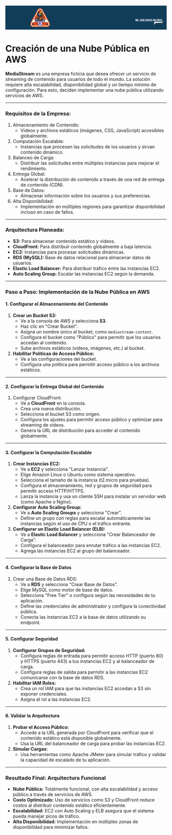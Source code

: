 ![Mesa](https://github.com/Grandote58/CloudSafeGuard/blob/main/Mesa.png)

# **Creación de una Nube Pública en AWS**

**MediaStream** es una empresa ficticia que desea ofrecer un servicio de streaming de contenido para usuarios de todo el mundo. La solución requiere alta escalabilidad, disponibilidad global y un tiempo mínimo de configuración. Para esto, deciden implementar una nube pública utilizando servicios de AWS.

------

### **Requisitos de la Empresa:**

1. Almacenamiento de Contenido:
   - Videos y archivos estáticos (imágenes, CSS, JavaScript) accesibles globalmente.
2. Computación Escalable:
   - Instancias que procesen las solicitudes de los usuarios y sirvan contenido dinámico.
3. Balanceo de Carga:
   - Distribuir las solicitudes entre múltiples instancias para mejorar el rendimiento.
4. Entrega Global:
   - Acelerar la distribución de contenido a través de una red de entrega de contenido (CDN).
5. Base de Datos:
   - Almacenar información sobre los usuarios y sus preferencias.
6. Alta Disponibilidad:
   - Implementación en múltiples regiones para garantizar disponibilidad incluso en caso de fallos.

------

### **Arquitectura Planeada:**

- **S3:** Para almacenar contenido estático y videos.
- **CloudFront:** Para distribuir contenido globalmente a baja latencia.
- **EC2:** Instancias para procesar solicitudes dinámicas.
- **RDS (MySQL):** Base de datos relacional para almacenar datos de usuarios.
- **Elastic Load Balancer:** Para distribuir tráfico entre las instancias EC2.
- **Auto Scaling Group:** Escalar las instancias EC2 según la demanda.

------

### **Paso a Paso: Implementación de la Nube Pública en AWS**

#### **1. Configurar el Almacenamiento del Contenido**

1. **Crear un Bucket S3:**
   - Ve a la consola de AWS y selecciona **S3**.
   - Haz clic en "Crear Bucket".
   - Asigna un nombre único al bucket, como `mediastream-content`.
   - Configura el bucket como "Público" para permitir que los usuarios accedan al contenido.
   - Sube archivos estáticos (videos, imágenes, etc.) al bucket.
2. **Habilitar Políticas de Acceso Público:**
   - Ve a las configuraciones del bucket.
   - Configura una política para permitir acceso público a los archivos estáticos.

------

#### **2. Configurar la Entrega Global del Contenido**

1. Configurar CloudFront:
   - Ve a **CloudFront** en la consola.
   - Crea una nueva distribución.
   - Selecciona el bucket S3 como origen.
   - Configura los ajustes para permitir acceso público y optimizar para streaming de videos.
   - Genera la URL de distribución para acceder al contenido globalmente.

------

#### **3. Configurar la Computación Escalable**

1. **Crear Instancias EC2:**
   - Ve a **EC2** y selecciona "Lanzar Instancia".
   - Elige Amazon Linux o Ubuntu como sistema operativo.
   - Selecciona el tamaño de la instancia (t2.micro para pruebas).
   - Configura el almacenamiento, red y grupos de seguridad para permitir acceso HTTP/HTTPS.
   - Lanza la instancia y usa un cliente SSH para instalar un servidor web (como Apache o Nginx).
2. **Configurar Auto Scaling Group:**
   - Ve a **Auto Scaling Groups** y selecciona "Crear".
   - Define un grupo con reglas para escalar automáticamente las instancias según el uso de CPU o el tráfico entrante.
3. **Configurar un Elastic Load Balancer (ELB):**
   - Ve a **Elastic Load Balancer** y selecciona "Crear Balanceador de Carga".
   - Configura el balanceador para enrutar tráfico a las instancias EC2.
   - Agrega las instancias EC2 al grupo del balanceador.

------

#### **4. Configurar la Base de Datos**

1. Crear una Base de Datos RDS:
   - Ve a **RDS** y selecciona "Crear Base de Datos".
   - Elige MySQL como motor de base de datos.
   - Selecciona "Free Tier" o configura según las necesidades de tu aplicación.
   - Define las credenciales de administrador y configura la conectividad pública.
   - Conecta las instancias EC2 a la base de datos utilizando su endpoint.

------

#### **5. Configurar Seguridad**

1. **Configurar Grupos de Seguridad:**
   - Configura reglas de entrada para permitir acceso HTTP (puerto 80) y HTTPS (puerto 443) a tus instancias EC2 y al balanceador de carga.
   - Configura reglas de salida para permitir a las instancias EC2 comunicarse con la base de datos RDS.
2. **Habilitar IAM Roles:**
   - Crea un rol IAM para que las instancias EC2 accedan a S3 sin exponer credenciales.
   - Asigna el rol a las instancias EC2.

------

#### **6. Validar la Arquitectura**

1. **Probar el Acceso Público:**
   - Accede a la URL generada por CloudFront para verificar que el contenido estático está disponible globalmente.
   - Usa la URL del balanceador de carga para probar las instancias EC2.
2. **Simular Cargas:**
   - Usa herramientas como Apache JMeter para simular tráfico y validar la capacidad de escalado de tu aplicación.

------

### **Resultado Final: Arquitectura Funcional**

- **Nube Pública:** Totalmente funcional, con alta escalabilidad y acceso público a través de servicios de AWS.
- **Costo Optimizado:** Uso de servicios como S3 y CloudFront reduce costos al distribuir contenido estático eficientemente.
- **Escalabilidad:** EC2 con Auto Scaling y ELB asegura que el sistema pueda manejar picos de tráfico.
- **Alta Disponibilidad:** Implementación en múltiples zonas de disponibilidad para minimizar fallos.